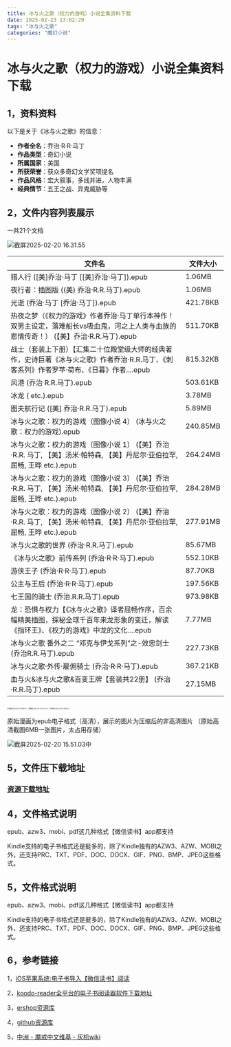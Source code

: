 ```yaml
---
title: 冰与火之歌（权力的游戏）小说全集资料下载
date: 2025-02-23 13:02:29
tags: "冰与火之歌"
categories: "魔幻小说"
---
```


# 冰与火之歌（权力的游戏）小说全集资料下载

## 1，资料资料

以下是关于《冰与火之歌》的信息：
- **作者全名**：乔治·R·R·马丁
- **作品类型**：奇幻小说
- **所属国家**：美国
- **所获荣誉**：获众多奇幻文学奖项提名
- **作品风格**：宏大叙事，多线并进，人物丰满
- **经典情节**：五王之战、异鬼威胁等 

## 2，文件内容列表展示
一共21个文档

![截屏2025-02-20 16.31.55](https://linkee-top-public.oss-cn-hangzhou.aliyuncs.com/ershop/202502231416968.png)


 | 文件名    | 文件大小     |
 |---------------------------------------------------------------------------------------------------------------------|----------|
 | 猎人行 ([美]乔治·马丁 [[美]乔治·马丁]).epub | 1.06MB | 
 | 夜行者：插图版 ((美) 乔治·R.R.马丁).epub | 1.06MB | 
 | 光逝 (乔治·马丁 [乔治·马丁]).epub | 421.78KB | 
 | 热夜之梦（《权力的游戏》作者乔治·马丁单行本神作！双男主设定，落难船长vs吸血鬼，河之上人类与血族的悲情传奇！） (【美】乔治·R.R.马丁).epub | 511.70KB | 
 | 战士（套装上下册）【汇集二十位殿堂级大师的经典著作，史诗巨著《冰与火之歌》作者乔治·R.R.马丁、《刺客系列》作者罗苹·荷布、《日暮》作者....epub | 815.32KB | 
 | 风港 (乔治 R.R.马丁).epub | 503.61KB | 
 | 冰龙 ( etc.).epub | 3.78MB | 
 | 图夫航行记 ([美] 乔治·R.R.马丁).epub | 5.89MB | 
 | 冰与火之歌：权力的游戏（图像小说 4） (冰与火之歌：权力的游戏).epub | 240.85MB | 
 | 冰与火之歌：权力的游戏（图像小说 1） (【美】乔治·R.R. 马丁, 【美】汤米·帕特森, 【美】丹尼尔·亚伯拉罕, 屈畅, 王晔 etc.).epub | 264.24MB | 
 | 冰与火之歌：权力的游戏（图像小说 3） (【美】乔治·R.R. 马丁, 【美】汤米·帕特森, 【美】丹尼尔·亚伯拉罕, 屈畅, 王晔 etc.).epub | 284.28MB | 
 | 冰与火之歌：权力的游戏（图像小说 2） (【美】乔治·R.R. 马丁, 【美】汤米·帕特森, 【美】丹尼尔·亚伯拉罕, 屈畅, 王晔 etc.).epub | 277.91MB | 
 | 冰与火之歌的世界 (乔治·R.R.马丁).epub | 85.67MB | 
 | 《冰与火之歌》前传系列 (乔治·R·R·马丁).epub | 552.10KB | 
 | 游侠王子 (乔治·R·R·马丁).epub | 87.70KB | 
 | 公主与王后 (乔治·R·R·马丁).epub | 197.56KB | 
 | 七王国的骑士 (乔治.R.R.马丁).epub | 973.98KB | 
 | 龙：恐惧与权力【《冰与火之歌》译者屈畅作序，百余幅精美插图，探秘全球千百年来龙形象的变迁，解读《指环王》、《权力的游戏》中龙的文化....epub | 7.77MB | 
 | 冰与火之歌 番外之二 “邓克与伊戈系列”之-效忠剑士 (乔治R.R.马丁).epub | 227.73KB | 
 | 冰与火之歌·外传·雇佣骑士 (乔治·R·R·马丁).epub | 367.21KB | 
 | 血与火&冰与火之歌&百变王牌【套装共22册】 (乔治·R.R.马丁).epub | 27.15MB | 



<img src="https://linkee-top-public.oss-cn-hangzhou.aliyuncs.com/ershop/202502231419111.png" alt="截屏2025-02-23 14.18.41" style="zoom: 25%;" />

<img src="https://linkee-top-public.oss-cn-hangzhou.aliyuncs.com/ershop/202502231421885.png" alt="截屏2025-02-23 14.20.41" style="zoom:25%;" />

<img src="https://linkee-top-public.oss-cn-hangzhou.aliyuncs.com/ershop/202502231419079.png" alt="截屏2025-02-23 14.18.45" style="zoom:25%;" />

原始漫画为epub电子格式（高清），展示的图片为压缩后的非高清图片
（原始高清截图6MB一张图片，太占用存储）

<img src="https://linkee-top-public.oss-cn-hangzhou.aliyuncs.com/ershop/202502231417357.jpeg" alt="截屏2025-02-20 15.51.03中"  />





## 5，文件压下载地址



### **[资源下载地址](https://www.linkee.top/goods-front/pay?id=21&trafficSource=ershop)**



## 4，文件格式说明

epub、azw3、mobi、pdf这几种格式【微信读书】app都支持

Kindle支持的电子书格式还是挺多的，除了Kindle独有的AZW3、AZW、MOBI之外，还支持PRC、TXT、PDF、DOC、DOCX、GIF、PNG、BMP、JPEG这些格式。

## 5，文件格式说明

epub、azw3、mobi、pdf这几种格式【微信读书】app都支持

Kindle支持的电子书格式还是挺多的，除了Kindle独有的AZW3、AZW、MOBI之外，还支持PRC、TXT、PDF、DOC、DOCX、GIF、PNG、BMP、JPEG这些格式。


## 6，参考链接

1，[iOS苹果系统:电子书导入【微信读书】阅读](https://blog.51cto.com/u_16223356/13342709)

2，[koodo-reader全平台的电子书阅读器软件下载地址](https://github.com/koodo-reader/koodo-reader/releases/tag/v1.7.9)

3，[ershop资源库](https://ershop.top/)

4，[github资源库](https://mufasa007.github.io/)

5，[中洲 - 魔戒中文维基 - 灰机wiki](https://lotr.huijiwiki.com/wiki/%E4%B8%AD%E6%B4%B2)
